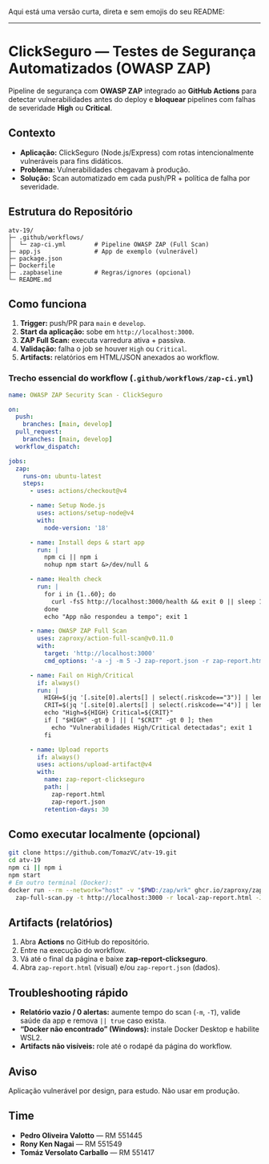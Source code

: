 Aqui está uma versão curta, direta e sem emojis do seu README:

---

# ClickSeguro — Testes de Segurança Automatizados (OWASP ZAP)

Pipeline de segurança com **OWASP ZAP** integrado ao **GitHub Actions** para detectar vulnerabilidades antes do deploy e **bloquear** pipelines com falhas de severidade **High** ou **Critical**.

## Contexto

* **Aplicação:** ClickSeguro (Node.js/Express) com rotas intencionalmente vulneráveis para fins didáticos.
* **Problema:** Vulnerabilidades chegavam à produção.
* **Solução:** Scan automatizado em cada push/PR + política de falha por severidade.

## Estrutura do Repositório

```
atv-19/
├─ .github/workflows/
│  └─ zap-ci.yml        # Pipeline OWASP ZAP (Full Scan)
├─ app.js               # App de exemplo (vulnerável)
├─ package.json
├─ Dockerfile
├─ .zapbaseline         # Regras/ignores (opcional)
└─ README.md
```

## Como funciona

1. **Trigger:** push/PR para `main` e `develop`.
2. **Start da aplicação:** sobe em `http://localhost:3000`.
3. **ZAP Full Scan:** executa varredura ativa + passiva.
4. **Validação:** falha o job se houver `High` ou `Critical`.
5. **Artifacts:** relatórios em HTML/JSON anexados ao workflow.

### Trecho essencial do workflow (`.github/workflows/zap-ci.yml`)

```yaml
name: OWASP ZAP Security Scan - ClickSeguro

on:
  push:
    branches: [main, develop]
  pull_request:
    branches: [main, develop]
  workflow_dispatch:

jobs:
  zap:
    runs-on: ubuntu-latest
    steps:
      - uses: actions/checkout@v4

      - name: Setup Node.js
        uses: actions/setup-node@v4
        with:
          node-version: '18'

      - name: Install deps & start app
        run: |
          npm ci || npm i
          nohup npm start &>/dev/null &

      - name: Health check
        run: |
          for i in {1..60}; do
            curl -fsS http://localhost:3000/health && exit 0 || sleep 1
          done
          echo "App não respondeu a tempo"; exit 1

      - name: OWASP ZAP Full Scan
        uses: zaproxy/action-full-scan@v0.11.0
        with:
          target: 'http://localhost:3000'
          cmd_options: '-a -j -m 5 -J zap-report.json -r zap-report.html'

      - name: Fail on High/Critical
        if: always()
        run: |
          HIGH=$(jq '[.site[0].alerts[] | select(.riskcode=="3")] | length' zap-report.json)
          CRIT=$(jq '[.site[0].alerts[] | select(.riskcode=="4")] | length' zap-report.json)
          echo "High=${HIGH} Critical=${CRIT}"
          if [ "$HIGH" -gt 0 ] || [ "$CRIT" -gt 0 ]; then
            echo "Vulnerabilidades High/Critical detectadas"; exit 1
          fi

      - name: Upload reports
        if: always()
        uses: actions/upload-artifact@v4
        with:
          name: zap-report-clickseguro
          path: |
            zap-report.html
            zap-report.json
          retention-days: 30
```

## Como executar localmente (opcional)

```bash
git clone https://github.com/TomazVC/atv-19.git
cd atv-19
npm ci || npm i
npm start
# Em outro terminal (Docker):
docker run --rm --network="host" -v "$PWD:/zap/wrk" ghcr.io/zaproxy/zaproxy:stable \
  zap-full-scan.py -t http://localhost:3000 -r local-zap-report.html -J local-zap-report.json -a -j -m 5
```

## Artifacts (relatórios)

1. Abra **Actions** no GitHub do repositório.
2. Entre na execução do workflow.
3. Vá até o final da página e baixe **zap-report-clickseguro**.
4. Abra `zap-report.html` (visual) e/ou `zap-report.json` (dados).

## Troubleshooting rápido

* **Relatório vazio / 0 alertas:** aumente tempo do scan (`-m`, `-T`), valide saúde da app e remova `|| true` caso exista.
* **“Docker não encontrado” (Windows):** instale Docker Desktop e habilite WSL2.
* **Artifacts não visíveis:** role até o rodapé da página do workflow.

## Aviso

Aplicação vulnerável por design, para estudo. Não usar em produção.

## Time

- **Pedro Oliveira Valotto** — RM 551445
- **Rony Ken Nagai** — RM 551549
- **Tomáz Versolato Carballo** — RM 551417